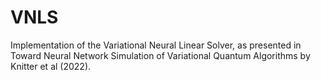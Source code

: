 # VNLS

Implementation of the Variational Neural Linear Solver, as presented in Toward Neural Network Simulation of Variational
Quantum Algorithms by Knitter et al (2022).